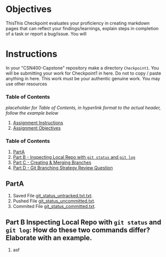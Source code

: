 # Objectives
ThisThis Checkpoint evaluates your proficiency in creating markdown pages that can reflect your findings/learnings, explain steps in completion of a task or report a bug/issue. You will 

# Instructions
In your "CSN400-Capstone" repository make a directory `Checkpoint1`. You will be submitting your work for Checkpoint1 in here. Do not to copy / paste anything in here. This work must be your authentic genuine work. You may use other resources 

### Table of Contents
_placeholder for Table of Contents, in hyperlink format to the actual header, follow the example below_
1. [Assignment Instructions](#instructions)
2. [Assignment Objectives](#objectives)

### Table of Contents
1. [PartA](#parta)
2. [Part B - Inspecting Local Repo with `git status` and `git log`](#PartB)
3. [Part C - Creating & Merging Branches](#PartC)
4. [Part D - Git Branching Strategy Review Question](PartD)

## PartA
1. Saved File [git_status_untracked.txt.txt](https://github.com/102102191-myseneca/CSN400-Capstone/blob/main/Checkpoint2/git_status_untracked.txt.txt/).
2. Pushed File [git_status_uncommitted.txt](https://github.com/102102191-myseneca/CSN400-Capstone/blob/main/Checkpoint2/git_status_uncommitted.txt.txt/).
3. Commited File [git_status_committed.txt](https://github.com/102102191-myseneca/CSN400-Capstone/blob/main/Checkpoint2/git_status_committed.txt.txt/).

## Part B Inspecting Local Repo with `git status` and `git log`: How do these two commands differ? Elaborate with an example.
1. asf
